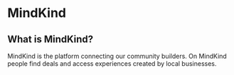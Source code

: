 # MindKind

## What is MindKind?

MindKind is the platform connecting our community builders. On MindKind people find deals and access experiences created by local businesses.